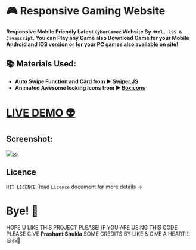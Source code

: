 # 🎮 Responsive Gaming Website 

**Responsive Mobile Friendly Latest `CyberGamez` Website By `Html, CSS & Javascript`. You can Play any Game also Download Game for your Mobile Android and IOS version or for your PC games also available on site!**

## 📚 Materials Used: 
- **Auto Swipe Function and Card from ▶️ [Swiper.JS](https://swiperjs.com/)**
- **Animated Awesome looking Icons from ▶️ [Boxicons](https://boxicons.com/)**

# [LIVE DEMO 👽](https://cyber-gamez-shjz.netlify.app/)

## Screenshot:

<a href="https://cyber-gamez-shjz.netlify.app/" target="_blank"><img src="https://user-images.githubusercontent.com/52501040/192651417-2b5d7c4f-b1f4-4043-bd1b-7bebeef1e260.jpg" alt="ss" /></a>

## Licence
`MIT LICENCE` Read `Licence` document for more details ->

# Bye! 👋
HOPE U LIKE THIS PROJECT PLEASE! IF YOU ARE USING THIS CODE PLEASE GIVE **Prashant Shukla** SOME CREDITS BY LIKE & GIVE A HEART!!! 😃👍💛
